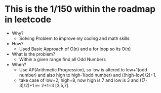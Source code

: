 # This is the 1/150 within the roadmap in leetcode

- Why?
    - Solving Problem to improve my coding and math skills
- How? 
    - Used Basic Approach of O(n) and a for loop so its O(n)
- What is the problem?
    - Within a given range find all Odd Numbers
- When?
    - Use AP(Arithmetic Progression), so low is altered to low+1(odd number) and also high to high-1(odd number) and ((high-low)/2)+1.
    - take case of low=2, high=8, now high is 7 and low is 3 and ((7-3)/2)+1 ie: 2+1=3 \[3,5,7].

